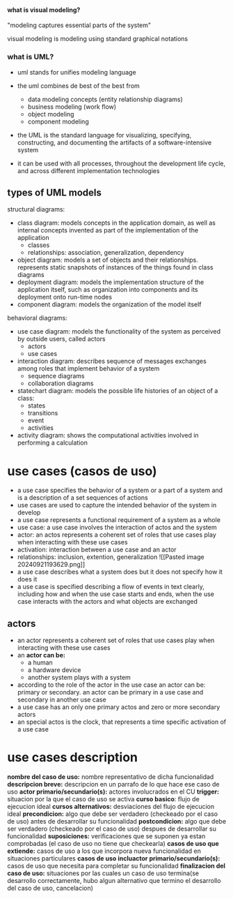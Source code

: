 #### what is visual modeling?
"modeling captures essential parts of the system"

visual modeling is modeling using standard graphical notations

### what is UML?
- uml stands for unifies modeling language
- the uml combines de best of the best from
	- data modeling concepts (entity relationship diagrams)
	- business modeling (work flow)
	- object modeling		
	- component modeling

- the UML is the standard language for visualizing, specifying, constructing, and documenting the artifacts of a software-intensive system
- it can be used with all processes, throughout the development life cycle, and across different implementation technologies


## types of UML models
structural diagrams:
- class diagram: models concepts in the application domain, as well as internal concepts invented as part of the implementation of the application
	- classes
	- relationships: association, generalization, dependency
- object diagram: models a set of objects and their relationships. represents static snapshots of instances of the things found in class diagrams
- deployment diagram: models the implementation structure of the application itself, such as organization into components and its deployment onto run-time nodes
- component diagram: models the organization of the model itself


behavioral diagrams:
- use case diagram: models the functionality of the system as perceived by outside users, called actors
	- actors
	- use cases
- interaction diagram: describes sequence of messages exchanges among roles that implement behavior of a system
	- sequence diagrams
	- collaboration diagrams
- statechart diagram: models the possible life histories of an object of a class:
	- states
	- transitions
	- event
	- activities
- activity diagram: shows the computational activities involved in performing a calculation


# use cases (casos de uso)
- a use case specifies the behavior of a system or a part of a system and is a description of a set sequences of actions
- use cases are used to capture the intended behavior of the system in develop
- a use case represents a functional requirement of a system as a whole
- use case: a use case involves the interaction of actos and the system
- actor: an actos represents a coherent set of roles that use cases play when interacting with these use cases
- activation: interaction between a use case and an actor
- relationships: inclusion, extention, generalization
	![[Pasted image 20240921193629.png]]
- a use case describes what a system does but it does not specify how it does it
- a use case is specified describing a flow of events in text clearly, including how and when the use case starts and ends, when the use case interacts with the actors and what objects are exchanged

## actors
- an actor represents a coherent set of roles that use cases play when interacting with these use cases
- an **actor can be:**
	- a human
	- a hardware device
	- another system plays with a system
- according to the role of the actor in the use case an actor can be: primary or secondary. an actor can be primary in a use case and secondary in another use case
- a use case has an only one primary actos and zero or more secondary actors
- an special actos is the clock, that represents a time specific activation of a use case

# use cases description
**nombre del caso de uso:** nombre representativo de dicha funcionalidad
**descripcion breve:** descripcion en un parrafo de lo que hace ese caso de uso
**actor primario/secundario(s):** actores involucrados en el CU
**trigger:** situacion por la que el caso de uso se activa
**curso basico**: flujo de ejecucion ideal
**cursos alternativos:** desviaciones del flujo de ejecucion ideal
**precondicion:** algo que debe ser verdadero (checkeado por el caso de uso) antes de desarrollar su funcionalidad
**postcondicion:** algo que debe ser verdadero (checkeado por el caso de uso) despues de desarrollar su funcionalidad
**suposiciones:** verificaciones que se suponen ya estan comprobadas (el caso de uso no tiene que checkearla)
**casos de uso que extiende:** casos de uso a los que incorpora nueva funcionalidad en situaciones particulares
**casos de uso incluactor primario/secundario(s):** casos de uso que necesita para completar su funcionalidad
**finalizacion del caso de uso:** situaciones por las cuales un caso de uso termina(se desarrollo correctamente, hubo algun alternativo que termino el desarrollo del caso de uso, cancelacion)